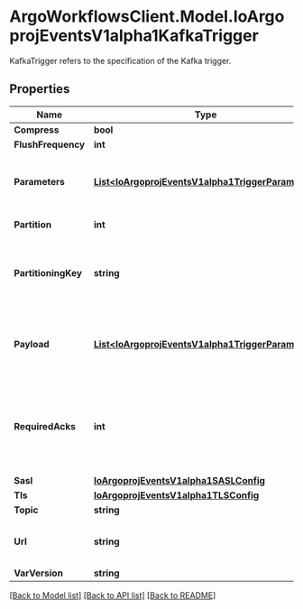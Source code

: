 # ArgoWorkflowsClient.Model.IoArgoprojEventsV1alpha1KafkaTrigger
KafkaTrigger refers to the specification of the Kafka trigger.

## Properties

Name | Type | Description | Notes
------------ | ------------- | ------------- | -------------
**Compress** | **bool** |  | [optional] 
**FlushFrequency** | **int** |  | [optional] 
**Parameters** | [**List&lt;IoArgoprojEventsV1alpha1TriggerParameter&gt;**](IoArgoprojEventsV1alpha1TriggerParameter.md) | Parameters is the list of parameters that is applied to resolved Kafka trigger object. | [optional] 
**Partition** | **int** | Partition to write data to. | [optional] 
**PartitioningKey** | **string** | The partitioning key for the messages put on the Kafka topic. Defaults to broker url. +optional. | [optional] 
**Payload** | [**List&lt;IoArgoprojEventsV1alpha1TriggerParameter&gt;**](IoArgoprojEventsV1alpha1TriggerParameter.md) | Payload is the list of key-value extracted from an event payload to construct the request payload. | [optional] 
**RequiredAcks** | **int** | RequiredAcks used in producer to tell the broker how many replica acknowledgements Defaults to 1 (Only wait for the leader to ack). +optional. | [optional] 
**Sasl** | [**IoArgoprojEventsV1alpha1SASLConfig**](IoArgoprojEventsV1alpha1SASLConfig.md) |  | [optional] 
**Tls** | [**IoArgoprojEventsV1alpha1TLSConfig**](IoArgoprojEventsV1alpha1TLSConfig.md) |  | [optional] 
**Topic** | **string** |  | [optional] 
**Url** | **string** | URL of the Kafka broker, multiple URLs separated by comma. | [optional] 
**VarVersion** | **string** |  | [optional] 

[[Back to Model list]](../README.md#documentation-for-models) [[Back to API list]](../README.md#documentation-for-api-endpoints) [[Back to README]](../README.md)

